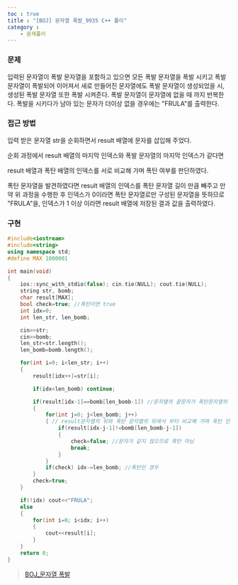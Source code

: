 ```yaml
---
toc : true
title : "[BOJ] 문자열 폭발_9935 C++ 풀이"
category : 
    - 문제풀이
--- 
```


### 문제
입력된 문자열이 폭발 문자열을 포함하고 있으면 모든 폭발 문자열을 폭발 시키고 폭발 문자열이 폭발되어 이어져서 새로 만들어진 문자열에도 폭발 문자열이 생성되었을 시, 생성된 폭발 문자열 또한 폭발 시켜준다. 폭발 문자열이 문자열에 없을 때 까지 반복한다. 폭발을 시키다가 남아 있는 문자가 더이상 없을 경우에는 "FRULA"를 출력한다.

### 접근 방법

입력 받은 문자열 str을 순회하면서 result 배열에 문자를 삽입해 주었다. 

순회 과정에서 result 배열의 마지막 인덱스와 폭발 문자열의 마지막 인덱스가 같다면 

result 배열과 폭탄 배열의 인덱스를 서로 비교해 가며 폭탄 여부를 판단하였다. 

폭탄 문자열을 발견하였다면 result 배열의 인덱스를 폭탄 문자열 길이 만큼 빼주고 만약 위 과정을 수행한 후 인덱스가 0이라면 폭탄 문자열로만 구성된 문자열을 뜻하므로 "FRULA"을, 인덱스가 1 이상 이라면 result 배열에 저장된 결과 값을 출력하였다.

### 구현

``` cpp
#include<iostream>
#include<string>
using namespace std;
#define MAX 1000001

int main(void)
{
    ios::sync_with_stdio(false); cin.tie(NULL); cout.tie(NULL);
    string str, bomb;
    char result[MAX];
    bool check=true; //폭탄이면 true
    int idx=0;
    int len_str, len_bomb;

    cin>>str;
    cin>>bomb;
    len_str=str.length();
    len_bomb=bomb.length();

    for(int i=0; i<len_str; i++)
    {
        result[idx++]=str[i];

        if(idx<len_bomb) continue; 

        if(result[idx-1]==bomb[len_bomb-1]) //문자열의 끝문자가 폭탄문자열의 끝 문자와 같은경우 폭탄으로 의심하고 확인 처리
        {
            for(int j=0; j<len_bomb; j++)
            { // result문자열의 뒤와 폭탄 문자열의 뒤에서 부터 비교해 가며 폭탄 인지 확인
                if(result[idx-j-1]!=bomb[len_bomb-j-1])
                {
                    check=false; //문자가 같지 않으므로 폭탄 아님
                    break;
                }
            }
            if(check) idx-=len_bomb; //폭탄인 경우
        }
        check=true;
    }

    if(!idx) cout<<"FRULA";
    else
    {
        for(int i=0; i<idx; i++)
        {
            cout<<result[i];
        }
    }
    return 0;
}
```

>[BOJ_문자열 폭발](https://www.acmicpc.net/problem/9935)